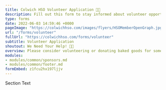 ```yaml
---
title: Colwich HSO Volunteer Application 🤚🏽
description: Fill out this form to stay informed about volunteer opportunities.
type: forms
date: 2022-06-03 14:59:46 +0000
pageImage: "https://colwichhso.com/images/flyers/HSOMemberOpenGraph.jpg"
url: "/forms/volunteer"
fullUrl: "https://colwichhso.com/forms/volunteer"
subtitle: Volunteer Application
shoutout: We Need Your Help! 🤚🏽
overview: Please consider volunteering or donating baked goods for some of the positions below. You can sign up for multiple spots if you're interested. Just make your selections below, and submit the form. Thanks so much!
modules:
- modules/common/sponsors.md
- modules/common/footer.md
formEmbed: z1fcu2hx197ljjv
---
```

Section Text

